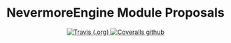 <h1 align="center">NevermoreEngine Module Proposals</h1>
<div align="center">
	<a href="https://travis-ci.com/github/Hoidberg/NevermoreEngine-Module-Proposals">
		<img alt="Travis (.org)" src="https://img.shields.io/travis/Hoidberg/NevermoreEngine-Module-Proposals?style=flat-square">
	</a>
	<a href='https://coveralls.io/github/Hoidberg/NevermoreEngine-Module-Proposals?branch=main'>
		<img alt="Coveralls github" src="https://img.shields.io/coveralls/github/Hoidberg/NevermoreEngine-Module-Proposals?style=flat-square">
	</a>
</div>
